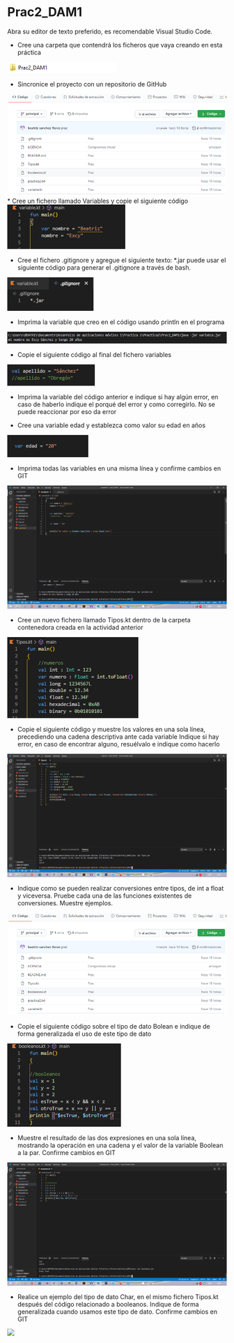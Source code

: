 # Prac2_DAM1
Abra su editor de texto preferido, es recomendable Visual Studio Code.
* Cree una carpeta que contendrá los ficheros que vaya creando en esta práctica
<img src="Medios\2.png"/>


* Sincronice el proyecto con un repositorio de GitHub
<img src="Medios\1.png"/>
* Cree un fichero llamado Variables y copie el siguiente código
<img src="Medios\3.png"/>

* Cree el fichero .gitignore y agregue el siguiente texto: *.jar puede usar el siguiente código para generar el .gitignore a través de bash.

<img src="Medios\4.png"/>

* Imprima la variable que creo en el código usando println en el programa
<img src="Medios\5.png"/>

* Copie el siguiente código al final del fichero variables

<img src="Medios\6.png"/>

* Imprima la variable del código anterior e indique si hay algún error, en caso de haberlo indique el porqué del error y como corregirlo.
No se puede reaccionar por eso da error 

* Cree una variable edad y establezca como valor su edad en años
<img src="Medios\7.png"/>


* Imprima todas las variables en una misma línea y confirme cambios en GIT
<img src="Medios\8.png"/>

* Cree un nuevo fichero llamado Tipos.kt dentro de la carpeta contenedora creada en la actividad anterior

<img src="Medios\9.png"/>

* Copie el siguiente código y muestre los valores en una sola línea, precediendo una cadena descriptiva ante cada variable
Indique si hay error, en caso de encontrar alguno, resuélvalo e indique como hacerlo
<img src="Medios\10.png"/>

* Indique como se pueden realizar conversiones entre tipos, de int a float y viceversa. Pruebe cada una de las funciones existentes de conversiones. Muestre ejemplos.

<img src="Medios\1.png"/>

* Copie el siguiente código sobre el tipo de dato Bolean e indique de forma generalizada el uso de este tipo de dato

<img src="Medios\12.png"/>

* Muestre el resultado de las dos expresiones en una sola línea, mostrando la operación en una cadena y el valor de la variable Boolean a la par. Confirme cambios en GIT
 
<img src="Medios\13.png"/>

* Realice un ejemplo del tipo de dato Char, en el mismo fichero Tipos.kt después del código relacionado a booleanos. Indique de forma generalizada cuando usamos este tipo de dato. Confirme cambios en GIT
<img src="Medios\14.png"/>
